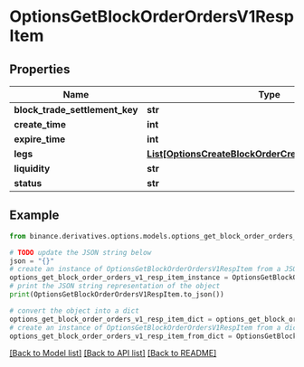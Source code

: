 # OptionsGetBlockOrderOrdersV1RespItem


## Properties

Name | Type | Description | Notes
------------ | ------------- | ------------- | -------------
**block_trade_settlement_key** | **str** |  | [optional] 
**create_time** | **int** |  | [optional] 
**expire_time** | **int** |  | [optional] 
**legs** | [**List[OptionsCreateBlockOrderCreateV1RespLegsInner]**](OptionsCreateBlockOrderCreateV1RespLegsInner.md) |  | [optional] 
**liquidity** | **str** |  | [optional] 
**status** | **str** |  | [optional] 

## Example

```python
from binance.derivatives.options.models.options_get_block_order_orders_v1_resp_item import OptionsGetBlockOrderOrdersV1RespItem

# TODO update the JSON string below
json = "{}"
# create an instance of OptionsGetBlockOrderOrdersV1RespItem from a JSON string
options_get_block_order_orders_v1_resp_item_instance = OptionsGetBlockOrderOrdersV1RespItem.from_json(json)
# print the JSON string representation of the object
print(OptionsGetBlockOrderOrdersV1RespItem.to_json())

# convert the object into a dict
options_get_block_order_orders_v1_resp_item_dict = options_get_block_order_orders_v1_resp_item_instance.to_dict()
# create an instance of OptionsGetBlockOrderOrdersV1RespItem from a dict
options_get_block_order_orders_v1_resp_item_from_dict = OptionsGetBlockOrderOrdersV1RespItem.from_dict(options_get_block_order_orders_v1_resp_item_dict)
```
[[Back to Model list]](../README.md#documentation-for-models) [[Back to API list]](../README.md#documentation-for-api-endpoints) [[Back to README]](../README.md)



